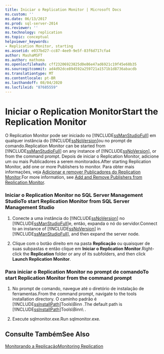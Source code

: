 ```yaml
---
title: Iniciar o Replication Monitor | Microsoft Docs
ms.custom: ''
ms.date: 06/13/2017
ms.prod: sql-server-2014
ms.reviewer: ''
ms.technology: replication
ms.topic: conceptual
helpviewer_keywords:
- Replication Monitor, starting
ms.assetid: e037bd27-cc87-4ee9-9e5f-83f6d717cfa4
author: MashaMSFT
ms.author: mathoma
ms.openlocfilehash: cff23206923825d0e86e47ad6921c19f45e68b35
ms.sourcegitcommit: ad4d92dce894592a259721a1571b1d8736abacdb
ms.translationtype: MT
ms.contentlocale: pt-BR
ms.lasthandoff: 08/04/2020
ms.locfileid: "87685559"
---
```

# <a name="start-the-replication-monitor"></a><span data-ttu-id="e226a-102">Iniciar o Replication Monitor</span><span class="sxs-lookup"><span data-stu-id="e226a-102">Start the Replication Monitor</span></span>
  <span data-ttu-id="e226a-103">O Replication Monitor pode ser iniciado no [!INCLUDE[ssManStudioFull](../../../includes/ssmanstudiofull-md.md)] em qualquer instância do [!INCLUDE[ssNoVersion](../../../includes/ssnoversion-md.md)]ou no prompt de comando.</span><span class="sxs-lookup"><span data-stu-id="e226a-103">Replication Monitor can be started from [!INCLUDE[ssManStudioFull](../../../includes/ssmanstudiofull-md.md)] on any instance of [!INCLUDE[ssNoVersion](../../../includes/ssnoversion-md.md)], or from the command prompt.</span></span> <span data-ttu-id="e226a-104">Depois de iniciar o Replication Monitor, adicione um ou mais Publicadores a serem monitorados.</span><span class="sxs-lookup"><span data-stu-id="e226a-104">After starting Replication Monitor, add one or more Publishers to monitor.</span></span> <span data-ttu-id="e226a-105">Para obter mais informações, veja [Adicionar e remover Publicadores do Replication Monitor](add-and-remove-publishers-from-replication-monitor.md).</span><span class="sxs-lookup"><span data-stu-id="e226a-105">For more information, see [Add and Remove Publishers from Replication Monitor](add-and-remove-publishers-from-replication-monitor.md).</span></span>  
  
### <a name="to-start-replication-monitor-from-sql-server-management-studio"></a><span data-ttu-id="e226a-106">Iniciar o Replication Monitor no SQL Server Management Studio</span><span class="sxs-lookup"><span data-stu-id="e226a-106">To start Replication Monitor from SQL Server Management Studio</span></span>  
  
1.  <span data-ttu-id="e226a-107">Conecte a uma instância do [!INCLUDE[ssNoVersion](../../../includes/ssnoversion-md.md)] no [!INCLUDE[ssManStudioFull](../../../includes/ssmanstudiofull-md.md)]e, então, expanda o nó do servidor.</span><span class="sxs-lookup"><span data-stu-id="e226a-107">Connect to an instance of [!INCLUDE[ssNoVersion](../../../includes/ssnoversion-md.md)] in [!INCLUDE[ssManStudioFull](../../../includes/ssmanstudiofull-md.md)], and then expand the server node.</span></span>  
  
2.  <span data-ttu-id="e226a-108">Clique com o botão direito em na pasta **Replicação** ou quaisquer de suas subpastas e então clique em **Iniciar o Replication Monitor**.</span><span class="sxs-lookup"><span data-stu-id="e226a-108">Right-click the **Replication** folder or any of its subfolders, and then click **Launch Replication Monitor**.</span></span>  
  
### <a name="to-start-replication-monitor-from-the-command-prompt"></a><span data-ttu-id="e226a-109">Para iniciar o Replication Monitor no prompt de comando</span><span class="sxs-lookup"><span data-stu-id="e226a-109">To start Replication Monitor from the command prompt</span></span>  
  
1.  <span data-ttu-id="e226a-110">No prompt de comando, navegue até o diretório de instalação de ferramentas.</span><span class="sxs-lookup"><span data-stu-id="e226a-110">From the command prompt, navigate to the tools installation directory.</span></span> <span data-ttu-id="e226a-111">O caminho padrão é [!INCLUDE[ssInstallPath](../../../includes/ssinstallpath-md.md)]Tools\Binn \.</span><span class="sxs-lookup"><span data-stu-id="e226a-111">The default path is [!INCLUDE[ssInstallPath](../../../includes/ssinstallpath-md.md)]Tools\Binn\ .</span></span>  
  
2.  <span data-ttu-id="e226a-112">Execute sqlmonitor.exe.</span><span class="sxs-lookup"><span data-stu-id="e226a-112">Run sqlmonitor.exe.</span></span>  
  
## <a name="see-also"></a><span data-ttu-id="e226a-113">Consulte Também</span><span class="sxs-lookup"><span data-stu-id="e226a-113">See Also</span></span>  
 [<span data-ttu-id="e226a-114">Monitorando a Replicação</span><span class="sxs-lookup"><span data-stu-id="e226a-114">Monitoring Replication</span></span>](../monitoring-replication.md)  
  
  
